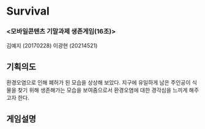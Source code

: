 # Survival
### <모바일콘텐츠 기말과제 생존게임(16조)>
김예지 (20170228) 이광현 (20214521)


## 기획의도
환경오염으로 인해 폐허가 된 모습을 상상해 보았다.
지구에 유일하게 남은 주인공이 식물을 찾기 위해 생존해가는 모습을 보여줌으로서 환경오염에 대한 경각심을 느끼게 해주고자 한다.

## 게임설명
